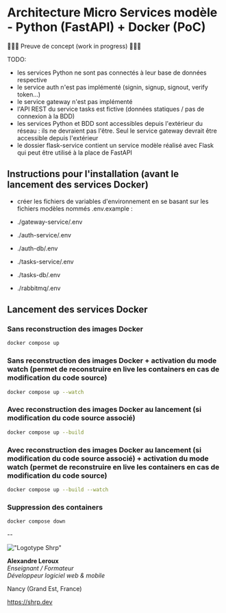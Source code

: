 # Architecture Micro Services modèle - Python (FastAPI) + Docker (PoC)

🚨🚨🚨 Preuve de concept (work in progress) 🚨🚨🚨

TODO:

- les services Python ne sont pas connectés à leur base de données respective
- le service auth n'est pas implémenté (signin, signup, signout, verify token...)
- le service gateway n'est pas implémenté
- l'API REST du service tasks est fictive (données statiques / pas de connexion à la BDD)
- les services Python et BDD sont accessibles depuis l'extérieur du réseau : ils ne devraient pas l'être. Seul le service gateway devrait être accessible depuis l'extérieur
- le dossier flask-service contient un service modèle réalisé avec Flask qui peut être utilisé à la place de FastAPI

## Instructions pour l'installation (avant le lancement des services Docker)

- créer les fichiers de variables d'environnement en se basant sur les fichiers modèles nommés .env.example :

- ./gateway-service/.env
- ./auth-service/.env
- ./auth-db/.env
- ./tasks-service/.env
- ./tasks-db/.env
- ./rabbitmq/.env

## Lancement des services Docker

### Sans reconstruction des images Docker

```sh
docker compose up
```

### Sans reconstruction des images Docker + activation du mode watch (permet de reconstruire en live les containers en cas de modification du code source)

```sh
docker compose up --watch
```

### Avec reconstruction des images Docker au lancement (si modification du code source associé)

```sh
docker compose up --build
```

### Avec reconstruction des images Docker au lancement (si modification du code source associé) + activation du mode watch (permet de reconstruire en live les containers en cas de modification du code source)

```sh
docker compose up --build --watch
```

### Suppression des containers

```sh
docker compose down
```

--

!["Logotype Shrp"](https://sherpa.one/images/sherpa-logotype.png)

__Alexandre Leroux__  
_Enseignant / Formateur_  
_Développeur logiciel web & mobile_

Nancy (Grand Est, France)

<https://shrp.dev>
